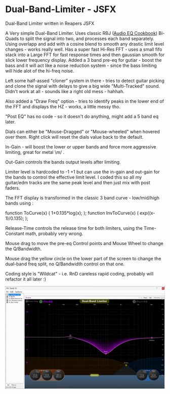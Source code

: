 # Dual-Band-Limiter - JSFX
Dual-Band Limiter written in Reapers JSFX

A Very simple Dual-Band Limiter. Uses classic RBJ ([Audio EQ Cookbook](https://www.w3.org/TR/audio-eq-cookbook/)) Bi-Quads to split the signal into two, and processes each band separately. Using overlapp and add with a cosine blend to smooth any drastic limit level changes - works really well. Has a super fast Hi-Res FFT - uses a small fifo stack into a Large FFT for fast response times and then gaussian smooth for slick lower frequency display. Added a 3 band pre-eq for gutiar - boost the bass and it will act like a noise reduction system - since the bass limiting will hide alot of the hi-freq noise.

Left some half-assed "cloner" system in there - tries to detect guitar picking and clone the signal with delays to give a big wide "Multi-Tracked" sound. Didn't work at all - sounds like a right old mess - hahhah.

Also added a "Draw Freq" option - tries to identify peaks in the lower end of the FFT and displays the HZ - works, a little messy tho.

"Post EQ" has no code - so it doesn't do anything, might add a 5 band eq later.

Dials can either be "Mouse-Dragged" or "Mouse-wheeled" when hovered over them. Right click will reset the dials value back to the default.

In-Gain - will boost the lower or upper bands and force more aggressive limiting, great for metal \m/ .

Out-Gain controls the bands output levels after limiting.

Limiter level is hardcoded to -1 +1 but can use the in-gain and out-gain for the bands to control the effective limit level. I coded this so all my guitar/edm tracks
are the same peak level and then just mix with post faders.

The FFT display is transformed in the classic 3 band curve - low/mid/high bands using :

function ToCurve(x)             ( 1+0.135*log(x); );
function InvToCurve(x)          ( exp((x-1)/0.135); ); 

Release-Time controls the release time for both limiters, using the Time-Constant math, probably very wrong.

Mouse drag to move the pre-eq Control points and Mouse Wheel to change the Q/Bandwidth.

Mouse drag the yellow circle on the lower part of the screen to change the dual-band freq split, no Q/Bandwidth control on that one.

Coding style is "Wildcat" - i.e. RnD careless rapid coding, probably will refactor it all later :)

![](./Images/Image1.png)
